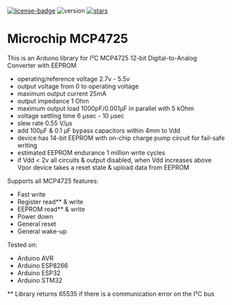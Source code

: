 [![license-badge][]][license] ![version] [![stars][]][stargazers]

# Microchip MCP4725

This is an Arduino library for I²C MCP4725 12-bit Digital-to-Analog Converter with EEPROM

- operating/reference voltage 2.7v - 5.5v
- output voltage from 0 to operating voltage
- maximum output current 25mA
- output impedance 1 Ohm
- maximum output load 1000pF/0.001μF in parallel with 5 kOhm
- voltage settling time 6 μsec - 10 μsec 
- slew rate 0.55 V/μs
- add 100μF & 0.1 μF bypass capacitors within 4mm to Vdd
- device has 14-bit EEPROM with on-chip charge pump circuit for fail-safe writing
- estimated EEPROM endurance 1 million write cycles
- if Vdd < 2v all circuits & output disabled, when Vdd
  increases above Vpor device takes a reset state & upload data from EEPROM

Supports all MCP4725 features:

- Fast write
- Register read** & write
- EEPROM read** & write
- Power down
- General reset
- General wake-up

Tested on:

- Arduino AVR
- Arduino ESP8266
- Arduino ESP32
- Arduino STM32

** Library returns 65535 if there is a communication error on the I²C bus

[license]:       https://choosealicense.com/licenses/gpl-3.0/
[license-badge]: https://img.shields.io/aur/license/yaourt.svg
[version]:       https://img.shields.io/badge/Version-1.0.0-green.svg
[stars]:         https://img.shields.io/github/stars/enjoyneering/MCP4725.svg
[stargazers]:    https://github.com/enjoyneering/MCP4725/stargazers
